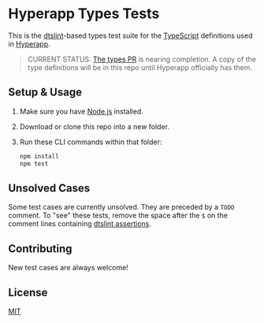 # Hyperapp Types Tests

This is the [dtslint](https://github.com/microsoft/dtslint)-based types test suite for the [TypeScript](https://www.typescriptlang.org/) definitions used in [Hyperapp](https://hyperapp.dev/).

> CURRENT STATUS: [The types PR](https://github.com/jorgebucaran/hyperapp/pull/1016) is nearing completion. A copy of the type definitions will be in this repo until Hyperapp officially has them.

## Setup & Usage

1. Make sure you have [Node.js](https://nodejs.org/) installed.
2. Download or clone this repo into a new folder.
3. Run these CLI commands within that folder:

    ```sh
    npm install
    npm test
    ```

## Unsolved Cases

Some test cases are currently unsolved. They are preceded by a `TODO` comment. To "see" these tests, remove the space after the `$` on the comment lines containing [dtslint assertions](https://github.com/microsoft/dtslint#write-tests).

## Contributing

New test cases are always welcome!

## License

[MIT](LICENSE.md)

